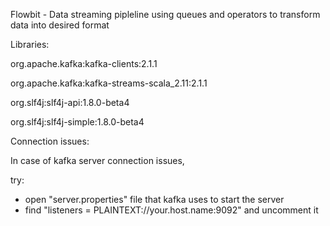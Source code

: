 Flowbit - Data streaming pipleline using queues and operators to transform data into desired format

Libraries: 

org.apache.kafka:kafka-clients:2.1.1

org.apache.kafka:kafka-streams-scala_2.11:2.1.1

org.slf4j:slf4j-api:1.8.0-beta4

org.slf4j:slf4j-simple:1.8.0-beta4



Connection issues:

In case of kafka server connection issues,

try: 
- open "server.properties" file that kafka uses to start the server
- find "listeners = PLAINTEXT://your.host.name:9092" and uncomment it



